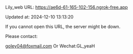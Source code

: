 Lily_web URL: https://ae6d-61-165-102-156.ngrok-free.app

Updated at: 2024-12-10 13:13:20

If you cannot open this URL, the server might be down.

Please contact: 

goley04@foxmail.com Or Wechat:GL_yeaH